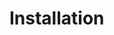 # Installation

<!-- TODO: rewrite and reorganize this page to better reflect the current state of Big Bang. -->
